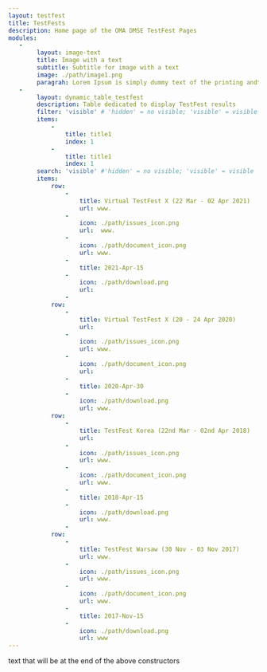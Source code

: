 ```yaml
---
layout: testfest
title: TestFests
description: Home page of the OMA DMSE TestFest Pages
modules:
   -
        layout: image-text
        title: Image with a text
        subtitle: Subtitle for image with a text
        image: ./path/image1.png
        paragrah: Lorem Ipsum is simply dummy text of the printing andtypesetting industry
   - 
        layout: dynamic_table_testfest
        description: Table dedicated to display TestFest results
        filter: 'visible' # 'hidden' = no visible; 'visible' = visible
        items:
            - 
                title: title1
                index: 1
            -
                title: title1
                index: 1
        search: 'visible' #'hidden' = no visible; 'visible' = visible
        items:
            row:
                -
                    title: Virtual TestFest X (22 Mar - 02 Apr 2021)
                    url: www.
                -
                    icon: ./path/issues_icon.png
                    url:  www. 
                -
                    icon: ./path/document_icon.png
                    url: www.
                -
                    title: 2021-Apr-15
                -
                    icon: ./path/download.png
                    url:
                -
            row:
                -
                    title: Virtual TestFest X (20 - 24 Apr 2020)
                    url:
                -
                    icon: ./path/issues_icon.png
                    url: www.
                -
                    icon: ./path/document_icon.png
                    url:
                -
                    title: 2020-Apr-30
                -
                    icon: ./path/download.png
                    url: www.
            row:
                -
                    title: TestFest Korea (22nd Mar - 02nd Apr 2018)
                    url:
                -
                    icon: ./path/issues_icon.png
                    url: www.
                -
                    icon: ./path/document_icon.png
                    url: www.
                -
                    title: 2018-Apr-15
                -
                    icon: ./path/download.png
                    url: www.
                -
            row:
                -
                    title: TestFest Warsaw (30 Nov - 03 Nov 2017)
                    url: www.
                -
                    icon: ./path/issues_icon.png
                    url: www.
                -
                    icon: ./path/document_icon.png
                    url: www.
                -
                    title: 2017-Nov-15
                -
                    icon: ./path/download.png
                    url: www
---
```

text that will be at the end of the above constructors
